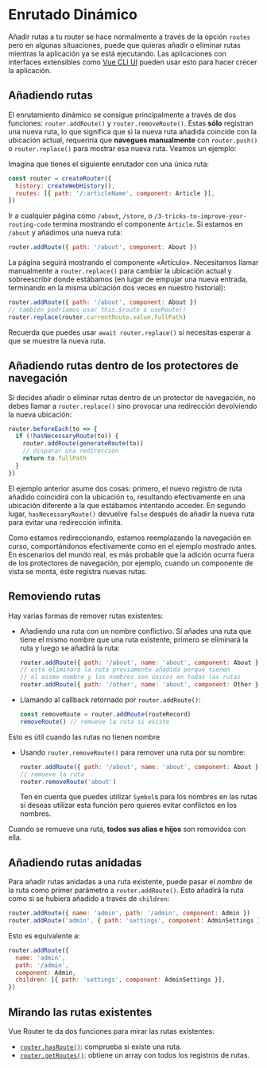 # Enrutado Dinámico

<VueSchoolLink
  href="https://vueschool.io/lessons/vue-router-4-dynamic-routing"
  title="Aprende cómo añadir rutas en tiempo de ejecución"
/>

Añadir rutas a tu router se hace normalmente a través de la opción `routes` pero en algunas situaciones, puede que quieras añadir o eliminar rutas mientras la aplicación ya se está ejecutando. Las aplicaciones con interfaces extensibles como [Vue CLI UI](https://cli.vuejs.org/dev-guide/ui-api.html) pueden usar esto para hacer crecer la aplicación.

## Añadiendo rutas

El enrutamiento dinámico se consigue principalmente a través de dos funciones: `router.addRoute()` y `router.removeRoute()`. Estas **sólo** registran una nueva ruta, lo que significa que si la nueva ruta añadida coincide con la ubicación actual, requeriría que **navegues manualmente** con `router.push()` o `router.replace()` para mostrar esa nueva ruta. Veamos un ejemplo:

Imagina que tienes el siguiente enrutador con una única ruta:

```js
const router = createRouter({
  history: createWebHistory(),
  routes: [{ path: '/:articleName', component: Article }],
})
```

Ir a cualquier página como `/about`, `/store`, o `/3-tricks-to-improve-your-routing-code` termina mostrando el componente `Article`. Si estamos en `/about` y añadimos una nueva ruta:

```js
router.addRoute({ path: '/about', component: About })
```

La página seguirá mostrando el componente «Artículo». Necesitamos llamar manualmente a `router.replace()` para cambiar la ubicación actual y sobreescribir donde estábamos (en lugar de empujar una nueva entrada, terminando en la misma ubicación dos veces en nuestro historial):

```js
router.addRoute({ path: '/about', component: About })
// también podríamos usar this.$route o useRoute()
router.replace(router.currentRoute.value.fullPath)
```

Recuerda que puedes usar `await router.replace()` si necesitas esperar a que se muestre la nueva ruta.

## Añadiendo rutas dentro de los protectores de navegación

Si decides añadir o eliminar rutas dentro de un protector de navegación, no debes llamar a `router.replace()` sino provocar una redirección devolviendo la nueva ubicación:

```js
router.beforeEach(to => {
  if (!hasNecessaryRoute(to)) {
    router.addRoute(generateRoute(to))
    // disparar una redirección
    return to.fullPath
  }
})
```

El ejemplo anterior asume dos cosas: primero, el nuevo registro de ruta añadido coincidirá con la ubicación `to`, resultando efectivamente en una ubicación diferente a la que estábamos intentando acceder. En segundo lugar, `hasNecessaryRoute()` devuelve `false` después de añadir la nueva ruta para evitar una redirección infinita.

Como estamos redireccionando, estamos reemplazando la navegación en curso, comportándonos efectivamente como en el ejemplo mostrado antes. En escenarios del mundo real, es más probable que la adición ocurra fuera de los protectores de navegación, por ejemplo, cuando un componente de vista se monta, éste registra nuevas rutas.

## Removiendo rutas

Hay varias formas de remover rutas existentes:

- Añadiendo una ruta con un nombre conflictivo. Si añades una ruta que tiene el mismo nombre que una ruta existente, primero se eliminará la ruta y luego se añadirá la ruta:

  ```js
  router.addRoute({ path: '/about', name: 'about', component: About })
  // esto eliminará la ruta previamente añadida porque tienen
  // el mismo nombre y los nombres son únicos en todas las rutas
  router.addRoute({ path: '/other', name: 'about', component: Other })
  ```

- Llamando al callback retornado por `router.addRoute()`:

  ```js
  const removeRoute = router.addRoute(routeRecord)
  removeRoute() // remueve la ruta si existe
  ```

Esto es útil cuando las rutas no tienen nombre

- Usando `router.removeRoute()` para remover una ruta por su nombre:

  ```js
  router.addRoute({ path: '/about', name: 'about', component: About })
  // remueve la ruta
  router.removeRoute('about')
  ```

  Ten en cuenta que puedes utilizar `Symbol`s para los nombres en las rutas si deseas utilizar esta función pero quieres evitar conflictos en los nombres.

Cuando se remueve una ruta, **todos sus alias e hijos** son removidos con ella.

## Añadiendo rutas anidadas

Para añadir rutas anidadas a una ruta existente, puede pasar el _nombre_ de la ruta como primer parámetro a `router.addRoute()`. Esto añadirá la ruta como si se hubiera añadido a través de `children`:

```js
router.addRoute({ name: 'admin', path: '/admin', component: Admin })
router.addRoute('admin', { path: 'settings', component: AdminSettings })
```

Esto es equivalente a:

```js
router.addRoute({
  name: 'admin',
  path: '/admin',
  component: Admin,
  children: [{ path: 'settings', component: AdminSettings }],
})
```

## Mirando las rutas existentes

Vue Router te da dos funciones para mirar las rutas existentes:

- [`router.hasRoute()`](/api/interfaces/Router.md#hasRoute): comprueba si existe una ruta.
- [`router.getRoutes()`](/api/interfaces/Router.md#getRoutes): obtiene un array con todos los registros de rutas.
